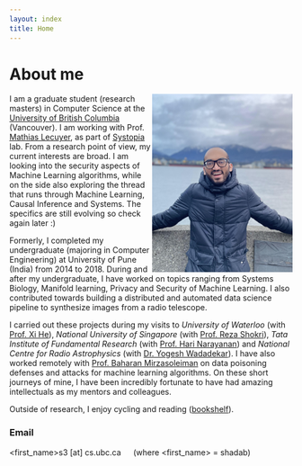 ```yaml
---
layout: index
title: Home
---
```


# About me

<img src="/assets/img/profile/Profile 2.jpg" align="right" width="250"/>
<!-- ![Shadab](/assets/img/profile.png)-->

I am a graduate student (research masters) in Computer Science at the [University of British Columbia](https://www.cs.ubc.ca/) (Vancouver). I am working with Prof. [Mathias Lecuyer](https://mathias.lecuyer.me/), as part of [Systopia](https://systopia.cs.ubc.ca/) lab. From a research point of view, my current interests are broad. I am looking into the security aspects of Machine Learning algorithms, while on the side also exploring the thread that runs through Machine Learning, Causal Inference and Systems. The specifics are still evolving so check again later :) 

Formerly, I completed my undergraduate (majoring in Computer Engineering) at University of Pune (India) from 2014 to 2018. During and after my undergraduate, I have worked on topics ranging from Systems Biology, Manifold learning, Privacy and Security of Machine Learning. I also contributed towards building a distributed and automated data science pipeline to synthesize images from a radio telescope.

I carried out these projects during my visits to *University of Waterloo* (with [Prof. Xi He](https://cs.uwaterloo.ca/~xihe/)), *National University of Singapore* (with [Prof. Reza Shokri](https://www.comp.nus.edu.sg/~reza/)), *Tata Institute of Fundamental Research* (with [Prof. Hari Narayanan](https://www.tifr.res.in/~hariharan.narayanan/)) and *National Centre for Radio Astrophysics* (with [Dr. Yogesh Wadadekar](http://www.ncra.tifr.res.in/~yogesh/)). I have also worked remotely with [Prof. Baharan Mirzasoleiman](http://web.cs.ucla.edu/~baharan/) on data poisoning defenses and attacks for machine learning algorithms. On these short journeys of mine, I have been incredibly fortunate to have had amazing intellectuals as my mentors and colleagues.

Outside of research, I enjoy cycling and reading ([bookshelf](/books.html)).

### Email
\<first_name\>s3 [at] cs.ubc.ca &emsp; (where \<first_name\> = shadab)

<!-- <hr/>

# Resume

[Download a PDF version](/assets/pdf/cv_rubenwiersma.pdf) of this resume. An overview of my [publications can be found here](/category/research.html).

<span class="post-type">Education</span>

#### [2019 - present] PhD Computer Graphics
_TU Delft_
- Studying applications of Computer Graphics and Machine Learning to painting analysis, generation, and rendering.
- Studying fundamentals of geometric deep learning.
- Additional responsibilities: lecturing, lab assistance, creating assignments.
- Toolkit: C++, OpenGL, Python, PyTorch, Blender.

<hr />

#### [2017 - 2019] MSc Computer Science _Cum Laude_
_TU Delft_
- Focus on data science and computer graphics.
- Thesis (grade 9/10) "Harmonic Surface Networks" [[PDF download]](https://repository.tudelft.nl/islandora/object/uuid:931ee653-eb26-40c2-8f54-9c5835fd6fba/datastream/OBJ/download) (Published at SIGGRAPH as a technical paper)
- Toolkit: C++, Python, PyTorch.

<hr />

#### [2014 - 2017] BSc Computer Science _Cum Laude_
_TU Delft_
- Focus on data science and multimedia.
- Thesis "Automating Valuations for Real-Estate" [[PDF download]](https://repository.tudelft.nl/islandora/object/uuid:d2a020e3-07b3-42c8-a926-0e0e2f7ed6f0/datastream/OBJ/download)

<hr />

#### [2013 - 2014] Propedeuse Industrial Design Engineering _Cum Laude_
_TU Delft_

<hr />

<span class="post-type">Work</span>

#### [2019] Teaching Assistant
_TU Delft_
- Developed assignments for new datamining and Machine Learning courses.
- Assistance to students during lab sessions.
- Toolkit: Python, Jupyter, NumPy.

<hr />

#### [2017] Development Internship
_GeoPhy_
- End-to-end machine learning solution for estimating real-estate value.
- Toolkit: Scala, Apache Kafka.

<hr />

#### [2012 - present] Video producer, graphic designer
_Wiersma Brothers, Torchbearers International, freelance_
- [Wiersma Brothers](http://wiersmabros.nl): founder, producing video's and [short films](/tags.html#film).
- [Torchbearers International](https://torchbearers.org): creative director and web development. View [samples of my work](/creative%20portfolio/2018/09/01/Torchbearers-International.html).
- Freelance work in [graphic design](/tags.html#graphic-design) and web development.

<hr />

#### [2008-2010] Programmer
_GoPublic_
- Back-end developer for websites and and business administration webapps.
- Toolkit: PHP, JavaScript, HTML.

<hr/>

<span class="post-type">Volunteering</span>

#### [2020 - present] Committee member
_SIGGRAPH research and career development committee_
- Organizing conference coffee event (social event) at SIGGRAPH '21.
- Creating and maintaining [committee website](https://research.siggraph.org).

<hr/>

#### [2020 - present] Reviewer
_ACM Transactions on Graphics, Pacific Graphics_

<hr/>

#### [2013 - 2019] Committee member, committee chair
_C.S.R. Delft (student association)_
- Researched and advised on the association leadership election reform.
- Organised festivities for society anniversary (> 200 participants).
- Produced [several](/creative%20portfolio/2015/11/01/La-Serenissima.html) [narrative](/creative%20portfolio/2018/11/01/Motown-Fever.html) [short](/creative%20portfolio/2016/05/01/Onontdekt.html) [films](/creative%20portfolio/2015/02/01/Magnifique.html).
- Produced, designed and launched [anniversary book](/creative%20portfolio/2017/02/01/Pioniers-Book.html).
- Organized several academic debates and hosted lectures (20-200 audience members).

<hr/>

#### [2014 - 2017] Restaurant staff manager, PR
_Happietaria, Hartige Samaritaan_<br />
Pop-up restaurant for charity lasting one month. Hartige Samaritaan was set up together with Refugees.
- Managed the restaurant staff for the Happietaria (November 2014).
- Together with all the volunteers for Happietaria, raised €78.913.
- Communications manager for Hartige Samaritaan (February 2017). -->
